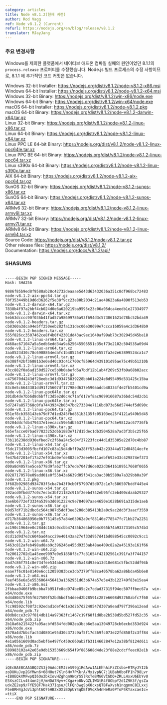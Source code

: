 ```yaml
---
category: articles
title: Node v8.1.2(현재 버전)
author: Rod Vagg
ref: Node v8.1.2 (Current)
refurl: https://nodejs.org/en/blog/release/v8.1.2
translator: MJayJang
---
```


<!--
### Notable changes

Fix broken `process.release` properties in 8.1.1 causing failure to compile native add-ons on platforms other than Windows. This is a fix in the Node.js build process so there are no additional code commits included on top of 8.1.1.
-->

### 주요 변경사항

Windows를 제외한 플랫폼에서 네이티브 애드온 컴파일 실패의 원인이었던 8.1.1의 `process.release` 프로퍼티를 수정했습니다.
Node.js 빌드 프로세스의 수정 사항이므로, 8.1.1 에 추가적인 코드 커밋은 없습니다.

Windows 32-bit Installer: https://nodejs.org/dist/v8.1.2/node-v8.1.2-x86.msi<br>
Windows 64-bit Installer: https://nodejs.org/dist/v8.1.2/node-v8.1.2-x64.msi<br>
Windows 32-bit Binary: https://nodejs.org/dist/v8.1.2/win-x86/node.exe<br>
Windows 64-bit Binary: https://nodejs.org/dist/v8.1.2/win-x64/node.exe<br>
macOS 64-bit Installer: https://nodejs.org/dist/v8.1.2/node-v8.1.2.pkg<br>
macOS 64-bit Binary: https://nodejs.org/dist/v8.1.2/node-v8.1.2-darwin-x64.tar.gz<br>
Linux 32-bit Binary: https://nodejs.org/dist/v8.1.2/node-v8.1.2-linux-x86.tar.xz<br>
Linux 64-bit Binary: https://nodejs.org/dist/v8.1.2/node-v8.1.2-linux-x64.tar.xz<br>
Linux PPC LE 64-bit Binary: https://nodejs.org/dist/v8.1.2/node-v8.1.2-linux-ppc64le.tar.xz<br>
Linux PPC BE 64-bit Binary: https://nodejs.org/dist/v8.1.2/node-v8.1.2-linux-ppc64.tar.xz<br>
Linux s390x 64-bit Binary: https://nodejs.org/dist/v8.1.2/node-v8.1.2-linux-s390x.tar.xz<br>
AIX 64-bit Binary: https://nodejs.org/dist/v8.1.2/node-v8.1.2-aix-ppc64.tar.gz<br>
SunOS 32-bit Binary: https://nodejs.org/dist/v8.1.2/node-v8.1.2-sunos-x86.tar.xz<br>
SunOS 64-bit Binary: https://nodejs.org/dist/v8.1.2/node-v8.1.2-sunos-x64.tar.xz<br>
ARMv6 32-bit Binary: https://nodejs.org/dist/v8.1.2/node-v8.1.2-linux-armv6l.tar.xz<br>
ARMv7 32-bit Binary: https://nodejs.org/dist/v8.1.2/node-v8.1.2-linux-armv7l.tar.xz<br>
ARMv8 64-bit Binary: https://nodejs.org/dist/v8.1.2/node-v8.1.2-linux-arm64.tar.xz<br>
Source Code: https://nodejs.org/dist/v8.1.2/node-v8.1.2.tar.gz<br>
Other release files: https://nodejs.org/dist/v8.1.2/<br>
Documentation: https://nodejs.org/docs/v8.1.2/api/



<h3 id="shasums">SHASUMS</h3>


```

-----BEGIN PGP SIGNED MESSAGE-----
Hash: SHA256

9886f85b9ed8f9588ab28c42732deaaae5d43d63432036a351c8df968bc72483  node-v8.1.2-aix-ppc64.tar.gz
70f353449b19d6d36262f5e38f9cc23e80b2034c21ae48623a6a4890f513eb53  node-v8.1.2-darwin-x64.tar.gz
7838b4f97a2bbf4cb024d0e6a620219ba9595c23c06a05dca4eedb1e27334977  node-v8.1.2-darwin-x64.tar.xz
5eb63dcccc90f036b41fad57a98699786a93f694d3c573061621d78bc52bda49  node-v8.1.2-headers.tar.gz
cb8360a3dca94e5ff250eeb282fa131dec06e30699e7ccca16059a4c2d3648b9  node-v8.1.2-headers.tar.xz
555f826cc3507462ce8f4b0f42301dd43ac9ec1640af99ab73c302945d45be18  node-v8.1.2-linux-arm64.tar.gz
d468ac671047a5a5edb6edd34a9a625645505551c35ef73e2102c504535a09d4  node-v8.1.2-linux-arm64.tar.xz
3aa8523d30c78c6908864edafc1b485254770a895e557fa2e2e63899524ca1c7  node-v8.1.2-linux-armv6l.tar.gz
de388f42bf36881b3e0ed40c03c41c700cf85964d439101d95ae75c49b51210b  node-v8.1.2-linux-armv6l.tar.xz
43cc882f0a6ad150d527ce5b0b0abefd6a7bdf12b1ab4f269c53fb9a68b02acc  node-v8.1.2-linux-armv7l.tar.gz
c475670d4243df28eebc3d1d93475839228bbb01a224e8d95499d531425c15ba  node-v8.1.2-linux-armv7l.tar.xz
83c0e5c6643381dd91f25607df17798ed637e590aadcb40334f4e2fb5401cd9a  node-v8.1.2-linux-ppc64le.tar.gz
201db4de7bb6d8d6bffc3d5e2d6c4c71afd17ef8ac969916687a36bdc54d2cb1  node-v8.1.2-linux-ppc64le.tar.xz
5d7247a857368c0fa74439342b0347bd273384e7116bd073e56d5744ef5d690c  node-v8.1.2-linux-ppc64.tar.gz
951ef8cb358143eb79df7d1ed245fbd851b3135fc05103ee25f4121a949b5d45  node-v8.1.2-linux-ppc64.tar.xz
05204ddcfdb479437e1eecacc59e5db5637f466a71e01bf7c5e9812ac67736fb  node-v8.1.2-linux-s390x.tar.gz
565efacce07bad77823252d6b1883e717d15dec1db3504528a7ad3f3b5c25f65  node-v8.1.2-linux-s390x.tar.xz
73b116238dd930efbed7c2f6ba24c5c04f27223fcc44d1d35305e22d70c4bb87  node-v8.1.2-linux-x64.tar.gz
f5dc173d3005fbcfd107c83a15d4dbff9a28ff53ab42c23344a572d84814ecfe  node-v8.1.2-linux-x64.tar.xz
fe47b47201ef17a27ef01bd0efde882ce72eee9e11aebf692e33c429874ef373  node-v8.1.2-linux-x86.tar.gz
d00a8d4057ae5ceb778d9fa62ffcb7ede7047d6de022d36416189517668f0655  node-v8.1.2-linux-x86.tar.xz
89287170578e09add01e0f55b43a6639d05f341ca3ac30b5589a7a329bb0a39f  node-v8.1.2.pkg
3f682b92985d934703f5cba7b43f0cb0f57907d5d072c1e7c586507bddf445e4  node-v8.1.2-sunos-x64.tar.gz
192acd0fbdd77c0c7ecbc3bf21182c916f2eeb4742eb95fc2eb400cdaab29327  node-v8.1.2-sunos-x64.tar.xz
3ae6b6772ef3334a539a3d6912224c9e784097aae4650e1028b691a315de1aeb  node-v8.1.2-sunos-x86.tar.gz
b9d57df71b2dbc6c564c987d5ddf3ee3208d385413b2a0c9ac2dd3f3aacf3559  node-v8.1.2-sunos-x86.tar.xz
d717b364868956e0b775145e57a84e63962a9cf83146e778547fc71bb27a2251  node-v8.1.2.tar.gz
ac190c1964ee0c28d4c163c0ccbb47435b2e4bd9b4c065b74a93373105c574b3  node-v8.1.2.tar.xz
dcd11d9d7e3c604bad4acc29e40143aa27ef33d957d41bd088545cc0092c9cc1  node-v8.1.2-win-x64.7z
5463c812afeb498ad8ab9c396246e455d9353ab48ae409c82a2a45193e161f66  node-v8.1.2-win-x64.zip
7e20612702d1a45eee9097e0e51858f3c77c31654f42192561c391fa3f744157  node-v8.1.2-win-x86.7z
6ad7c86f751c8e734fee534ab42d9062d5a48d93ea13d10e681c5fbc52ddf94b  node-v8.1.2-win-x86.zip
eaae7f6c01e8140e6cc12059383bce3db7379ff88ca40578ba62a86bda45b6e8  node-v8.1.2-x64.msi
7eef456e6a5e5536064456413a1362951d63b674a57e5e43b122749f83e15ea4  node-v8.1.2-x86.msi
2fbbaa9466fb9bcbba7b951fe8cd974be85c2c7cdad37315f94ec507ffbec67a  win-x64/node.exe
6d4d80475f05f627509f52bd6bdf54deed2b28591c287e6608d93768abfc7f60  win-x64/node.lib
7cc98592cf08f2c92edad1def4d1e3d267d2248547d307a8ead797f396a12ead  win-x64/node_pdb.7z
80db8cce3c97f814db114a97363fc1467c19f68f1d8be2b538d5bd527fd52c35  win-x64/node_pdb.zip
2b18a6b215422fa95acbfd584fdd002ea3bcb6e5aa13049728cb6ecbd353d924  win-x86/node.exe
4570a4d7bbcfac53d0801e95d30c373c9af5f17d369fc073e22fd858f2c3ff84  win-x86/node.lib
4e1a0561609d0ad5ebf6e497fc450c660ab2fb3114662847e12a38bf8124d611  win-x86/node_pdb.7z
589983102a42e65e9db15353669d654f9f885608d4de23f88e2cdcffeec02e1b  win-x86/node_pdb.zip
-----BEGIN PGP SIGNATURE-----

iQEcBAEBCAAGBQJZS3j0AAoJEMJzeS99g1RdAvwIALEhhAiPzZCsbo+RTRyJYI2b
zoDUKuJvp2GYMwn6+68H0ut7Kln6Hv7PKkrA/MxivpNC7j1UBah0boFP1h798Lvr
+IB8EQkXMFwpQI6Oo2bkIovHZghqm9WqYSSlRxTeBMG6VCGDQ+ZRLL4xxU6EbYvU
E5XszCCLv4t4on2jV/mHDA7Nyv+CXga+o8NvGZLIWGtR4fUObpY2d1Z9K3f/gsZa
udxZE2ep9/FfE5QF7Hak37Iqsu/ClFQn3wgSpXOcxsQTBFwXvsh1nqgnmC8ILxxj
F5eBRH4gJoVi3pht6O76HBZxOXiBOpUY4qDBf0VqXh4nHeRa0PToP4KYaxcaeIc=
=ttiX
-----END PGP SIGNATURE-----

```

